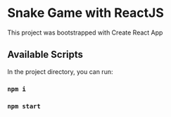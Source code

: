 # Snake Game with ReactJS

This project was bootstrapped with Create React App

## Available Scripts

In the project directory, you can run:

### `npm i`
### `npm start`
